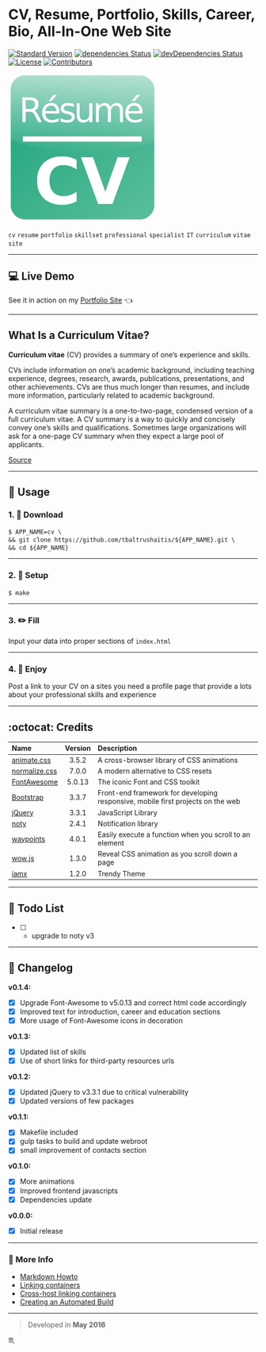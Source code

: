 # CV, Resume, Portfolio, Skills, Career, Bio, All-In-One Web Site #

[![Standard Version](https://img.shields.io/badge/release-standard%20version-brightgreen.svg?style=plastic)](https://github.com/conventional-changelog/standard-version)
[![dependencies Status](https://david-dm.org/tbaltrushaitis/cv/status.svg)](https://david-dm.org/tbaltrushaitis/cv)
[![devDependencies Status](https://david-dm.org/tbaltrushaitis/cv/dev-status.svg)](https://david-dm.org/tbaltrushaitis/cv?type=dev)
[![License](https://img.shields.io/badge/license-MIT-green.svg?style=flat)](https://github.com/tbaltrushaitis/cv/blob/master/LICENSE)
[![Contributors](https://img.shields.io/github/contributors/tbaltrushaitis/cv.svg)](https://github.com/tbaltrushaitis/cv/graphs/contributors)

![CV Logo](assets/img/cv-01.png)

`cv` `resume` `portfolio` `skillset` `professional` `specialist` `IT` `curriculum` `vitae` `site`

---

## :computer: Live Demo ##
See it in action on my [Portfolio Site](http://bit.ly/tomascv) :point_left:

---

## What Is a Curriculum Vitae? ##

**Curriculum vitae** (CV) provides a summary of one’s experience and skills.

CVs include information on one’s academic background, including teaching experience, degrees, research, awards, publications, presentations, and other achievements. CVs are thus much longer than resumes, and include more information, particularly related to academic background.

A curriculum vitae summary is a one-to-two-page, condensed version of a full curriculum vitae. A CV summary is a way to quickly and concisely convey one’s skills and qualifications. Sometimes large organizations will ask for a one-page CV summary when they expect a large pool of applicants.

[Source](https://www.thebalance.com/cv-vs-resume-2058495)

---

## :runner: Usage ##

### 1. :briefcase: Download ###
```shell
$ APP_NAME=cv \
&& git clone https://github.com/tbaltrushaitis/${APP_NAME}.git \
&& cd ${APP_NAME}
```

---

### 2. :wrench: Setup ###
```shell
$ make
```

---

### 3. :pencil2: Fill ###

Input your data into proper sections of `index.html`

---

### 4. :koala: Enjoy ###

Post a link to your CV on a sites you need a profile page that provide a lots about your professional skills and experience

---

## :octocat: Credits ##

 Name | Version | Description |
:-----|:-------:|:------------|
 [animate.css](http://daneden.github.io/animate.css/) | 3.5.2 | A cross-browser library of CSS animations
 [normalize.css](http://necolas.github.io/normalize.css/) | 7.0.0 | A modern alternative to CSS resets
 [FontAwesome](http://fontawesome.io/) | 5.0.13 | The iconic Font and CSS toolkit
 [Bootstrap](http://getbootstrap.com) | 3.3.7 | Front-end framework for developing responsive, mobile first projects on the web
 [jQuery](http://jquery.com/) | 3.3.1 | JavaScript Library
 [noty](http://ned.im/noty) | 2.4.1 | Notification library
 [waypoints](https://github.com/imakewebthings/waypoints) | 4.0.1 | Easily execute a function when you scroll to an element
 [wow.js](https://wowjs.uk/) | 1.3.0 | Reveal CSS animation as you scroll down a page
 [iamx](https://trendytheme.net/items/i-am-x-html-resume-template/) | 1.2.0 | Trendy Theme

---

## :pushpin: Todo List ##

- [ ] - upgrade to noty v3

---

## :memo: Changelog ##

**v0.1.4:**
- [x] Upgrade Font-Awesome to v5.0.13 and correct html code accordingly
- [x] Improved text for introduction, career and education sections
- [x] More usage of Font-Awesome icons in decoration

**v0.1.3:**
- [x] Updated list of skills
- [x] Use of short links for third-party resources urls

**v0.1.2:**
- [x] Updated jQuery to v3.3.1 due to critical vulnerability
- [x] Updated versions of few packages

**v0.1.1:**
- [x] Makefile included
- [x] gulp tasks to build and update webroot
- [x] small improvement of contacts section

**v0.1.0:**
- [x] More animations
- [x] Improved frontend javascripts
- [x] Dependencies update

**v0.0.0:**
- [x] Initial release

---

### :link: More Info ###

 - [Markdown Howto](https://bitbucket.org/tutorials/markdowndemo)
 - [Linking containers](https://docs.docker.com/engine/userguide/networking/default_network/dockerlinks.md)
 - [Cross-host linking containers](https://docs.docker.com/engine/admin/ambassador_pattern_linking.md)
 - [Creating an Automated Build](https://docs.docker.com/docker-hub/builds/)

---
> Developed in **May 2016**

:scorpius:
